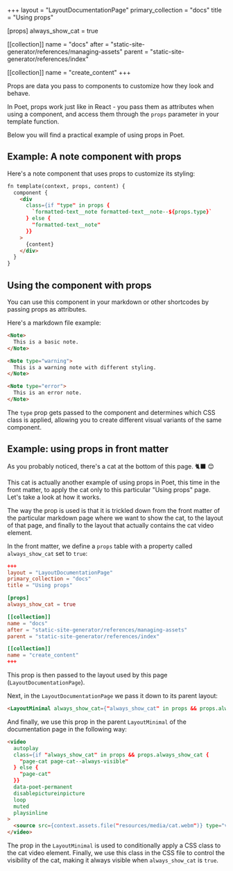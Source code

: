 +++
layout = "LayoutDocumentationPage"
primary_collection = "docs"
title = "Using props"

[props]
always_show_cat = true

[[collection]]
name = "docs"
after = "static-site-generator/references/managing-assets"
parent = "static-site-generator/references/index"

[[collection]]
name = "create_content"
+++

Props are data you pass to components to customize how they look and behave. 

In Poet, props work just like in React - you pass them as attributes when using a component, and access them through the `props` parameter in your template function.

Below you will find a practical example of using props in Poet.

## Example: A note component with props

Here's a note component that uses props to customize its styling:

```html label:"rhai"
fn template(context, props, content) {
  component {
    <div
      class={if "type" in props {
        `formatted-text__note formatted-text__note--${props.type}`
      } else {
        "formatted-text__note"
      }}
    >
      {content}
    </div>
  }
}
```

## Using the component with props

You can use this component in your markdown or other shortcodes by passing props as attributes. 

Here's a markdown file example:

```markdown
<Note>
  This is a basic note.
</Note>

<Note type="warning">
  This is a warning note with different styling.
</Note>

<Note type="error">
  This is an error note.
</Note>
```

The `type` prop gets passed to the component and determines which CSS class is applied, allowing you to create different visual variants of the same component.

## Example: using props in front matter

As you probably noticed, there's a cat at the bottom of this page. 🐈‍⬛ 😊

This cat is actually another example of using props in Poet, this time in the front matter, to apply the cat only to this particular "Using props" page. Let's take a look at how it works.

The way the prop is used is that it is trickled down from the front matter of the particular markdown page where we want to show the cat, to the layout of that page, and finally to the layout that actually contains the cat video element.

In the front matter, we define a `props` table with a property called `always_show_cat` set to `true`:

```toml
+++
layout = "LayoutDocumentationPage"
primary_collection = "docs"
title = "Using props"

[props]
always_show_cat = true

[[collection]]
name = "docs"
after = "static-site-generator/references/managing-assets"
parent = "static-site-generator/references/index"

[[collection]]
name = "create_content"
+++
```

This prop is then passed to the layout used by this page (`LayoutDocumentationPage`). 

Next, in the `LayoutDocumentationPage` we pass it down to its parent layout:

``` html label:"rhai"
<LayoutMinimal always_show_cat={"always_show_cat" in props && props.always_show_cat}>
```

And finally, we use this prop in the parent `LayoutMinimal` of the documentation page in the following way:

```html label:"rhai"
<video
  autoplay
  class={if "always_show_cat" in props && props.always_show_cat {
    "page-cat page-cat--always-visible"
  } else {
    "page-cat"
  }}
  data-poet-permanent
  disablepictureinpicture
  loop
  muted
  playsinline
>
  <source src={context.assets.file("resources/media/cat.webm")} type="video/webm">
</video>
```

The prop in the `LayoutMinimal` is used to conditionally apply a CSS class to the cat video element. Finally, we use this class in the CSS file to control the visibility of the cat, making it always visible when `always_show_cat` is `true`.
